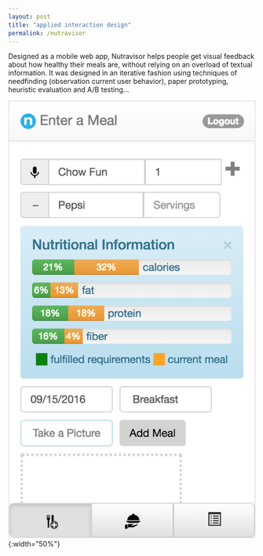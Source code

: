 ```yaml
---
layout: post
title: "applied interaction design"
permalink: /nutravisor
---
```


Designed as a mobile web app, Nutravisor helps people get visual feedback about how healthy their meals are, without relying on an overload of textual information. It was designed in an iterative fashion using techniques of needfinding (observation current user behavior), paper prototyping, heuristic evaluation and A/B testing...

![](files/log-a-meal.png){:width="50%"}
<!-- *home page* -->
